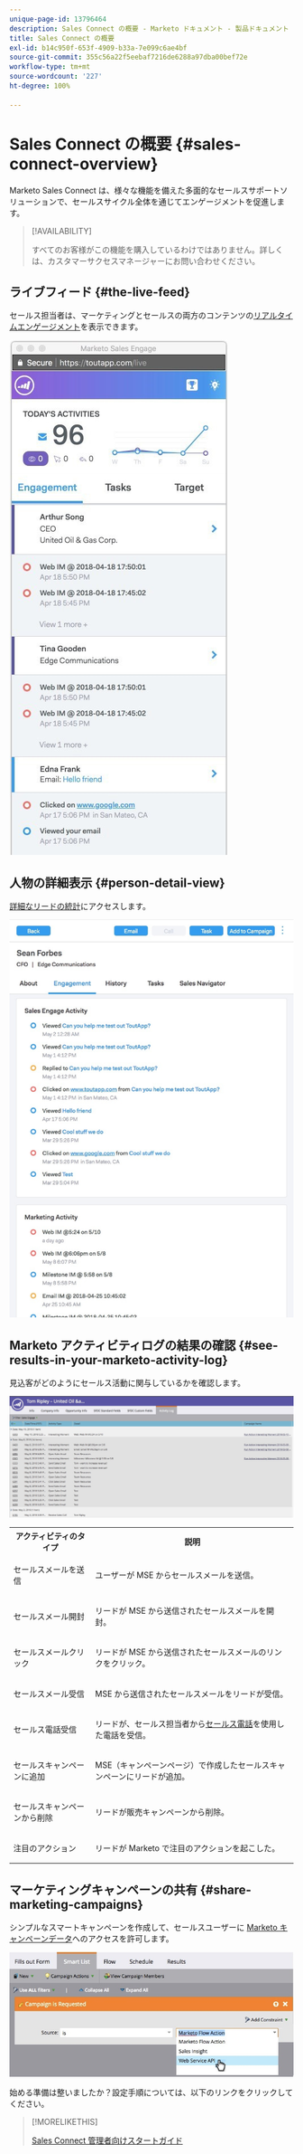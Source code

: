 ```yaml
---
unique-page-id: 13796464
description: Sales Connect の概要 - Marketo ドキュメント - 製品ドキュメント
title: Sales Connect の概要
exl-id: b14c950f-653f-4909-b33a-7e099c6ae4bf
source-git-commit: 355c56a22f5eebaf7216de6288a97dba00bef72e
workflow-type: tm+mt
source-wordcount: '227'
ht-degree: 100%

---
```


# Sales Connect の概要 {#sales-connect-overview}

Marketo Sales Connect は、様々な機能を備えた多面的なセールスサポートソリューションで、セールスサイクル全体を通じてエンゲージメントを促進します。

>[!AVAILABILITY]
>
>すべてのお客様がこの機能を購入しているわけではありません。詳しくは、カスタマーサクセスマネージャーにお問い合わせください。

## ライブフィード {#the-live-feed}

セールス担当者は、マーケティングとセールスの両方のコンテンツの[リアルタイムエンゲージメント](/help/marketo/product-docs/marketo-sales-connect/email/the-live-feed/live-feed-overview.md)を表示できます。

![](assets/engagement.jpg)

## 人物の詳細表示 {#person-detail-view}

[詳細なリードの統計](/help/marketo/product-docs/marketo-sales-connect/people/person-detail-view.md)にアクセスします。

![](assets/2018-05-11-at-3.28-pm.jpg)

## Marketo アクティビティログの結果の確認 {#see-results-in-your-marketo-activity-log}

見込客がどのようにセールス活動に関与しているかを確認します。

![](assets/2018-05-11-at-3.30-pm.jpg)

<table> 
 <tbody> 
  <tr> 
   <th>アクティビティのタイプ</th> 
   <th>説明</th> 
  </tr> 
  <tr> 
   <td><p>セールスメールを送信</p></td> 
   <td><p>ユーザーが MSE からセールスメールを送信。</p></td> 
  </tr> 
  <tr> 
   <td><p>セールスメール開封</p></td> 
   <td><p>リードが MSE から送信されたセールスメールを開封。</p></td> 
  </tr> 
  <tr> 
   <td><p>セールスメールクリック</p></td> 
   <td><p>リードが MSE から送信されたセールスメールのリンクをクリック。</p></td> 
  </tr> 
  <tr> 
   <td colspan="1"><p>セールスメール受信</p></td> 
   <td colspan="1"><p>MSE から送信されたセールスメールをリードが受信。</p></td> 
  </tr> 
  <tr> 
   <td colspan="1"><p>セールス電話受信</p></td> 
   <td colspan="1"><p>リードが、セールス担当者から<a href="/help/marketo/product-docs/marketo-sales-connect/phone/sales-phone-overview.md" rel="nofollow">セールス電話</a>を使用した電話を受信。</p></td> 
  </tr> 
  <tr> 
   <td colspan="1"><p>セールスキャンペーンに追加</p></td> 
   <td colspan="1"><p>MSE（キャンペーンページ）で作成したセールスキャンペーンにリードが追加。</p></td> 
  </tr> 
  <tr> 
   <td colspan="1"><p>セールスキャンペーンから削除</p></td> 
   <td colspan="1"><p>リードが販売キャンペーンから削除。</p></td> 
  </tr> 
  <tr> 
   <td colspan="1"><p>注目のアクション</p></td> 
   <td colspan="1"><p>リードが Marketo で注目のアクションを起こした。</p></td> 
  </tr> 
 </tbody> 
</table>

## マーケティングキャンペーンの共有 {#share-marketing-campaigns}

シンプルなスマートキャンペーンを作成して、セールスユーザーに [Marketo キャンペーンデータ](/help/marketo/product-docs/marketo-sales-connect/marketo/make-a-campaign-visible-to-sales-connect-users.md)へのアクセスを許可します。

![](assets/campaign-is-requested.jpg)

始める準備は整いましたか？設定手順については、以下のリンクをクリックしてください。

>[!MORELIKETHIS]
>
>[Sales Connect 管理者向けスタートガイド](/help/marketo/product-docs/marketo-sales-connect/getting-started/getting-started-guide-for-sales-connect-admins.md)
